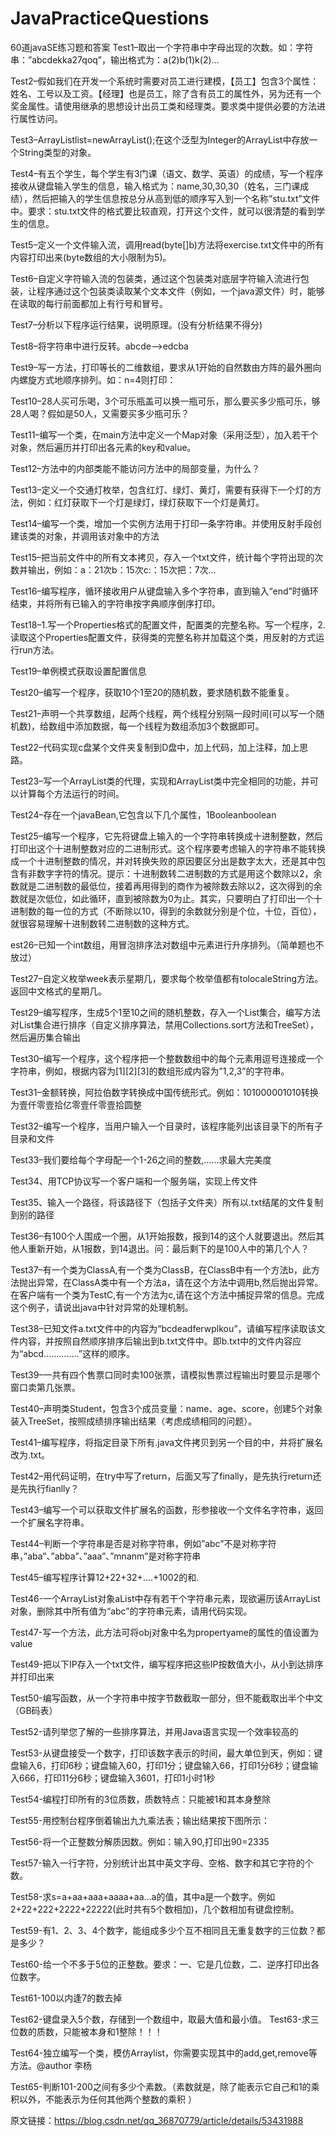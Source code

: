 # JavaPracticeQuestions
60道javaSE练习题和答案
Test1–取出一个字符串中字母出现的次数。如：字符串：”abcdekka27qoq”，输出格式为：a(2)b(1)k(2)…

Test2–假如我们在开发一个系统时需要对员工进行建模，【员工】包含3个属性：姓名、工号以及工资。【经理】也是员工，除了含有员工的属性外，另为还有一个奖金属性。请使用继承的思想设计出员工类和经理类。要求类中提供必要的方法进行属性访问。

Test3–ArrayListlist=newArrayList();在这个泛型为Integer的ArrayList中存放一个String类型的对象。

Test4–有五个学生，每个学生有3门课（语文、数学、英语）的成绩，写一个程序接收从键盘输入学生的信息，输入格式为：name,30,30,30（姓名，三门课成绩），然后把输入的学生信息按总分从高到低的顺序写入到一个名称”stu.txt”文件中。要求：stu.txt文件的格式要比较直观，打开这个文件，就可以很清楚的看到学生的信息。

Test5–定义一个文件输入流，调用read(byte[]b)方法将exercise.txt文件中的所有内容打印出来(byte数组的大小限制为5)。

Test6–自定义字符输入流的包装类，通过这个包装类对底层字符输入流进行包装，让程序通过这个包装类读取某个文本文件（例如，一个java源文件）时，能够在读取的每行前面都加上有行号和冒号。

Test7–分析以下程序运行结果，说明原理。(没有分析结果不得分)

Test8–将字符串中进行反转。abcde–>edcba

Test9–写一方法，打印等长的二维数组，要求从1开始的自然数由方阵的最外圈向内螺旋方式地顺序排列。如：n=4则打印：

Test10–28人买可乐喝，3个可乐瓶盖可以换一瓶可乐，那么要买多少瓶可乐，够28人喝？假如是50人，又需要买多少瓶可乐？

Test11–编写一个类，在main方法中定义一个Map对象（采用泛型），加入若干个对象，然后遍历并打印出各元素的key和value。

Test12–方法中的内部类能不能访问方法中的局部变量，为什么？

Test13–定义一个交通灯枚举，包含红灯、绿灯、黄灯，需要有获得下一个灯的方法，例如：红灯获取下一个灯是绿灯，绿灯获取下一个灯是黄灯。

Test14–编写一个类，增加一个实例方法用于打印一条字符串。并使用反射手段创建该类的对象，并调用该对象中的方法

Test15–把当前文件中的所有文本拷贝，存入一个txt文件，统计每个字符出现的次数并输出，例如：a：21次b：15次c:：15次把：7次…

Test16–编写程序，循环接收用户从键盘输入多个字符串，直到输入“end”时循环结束，并将所有已输入的字符串按字典顺序倒序打印。

Test18–1.写一个Properties格式的配置文件，配置类的完整名称。写一个程序，2.读取这个Properties配置文件，获得类的完整名称并加载这个类，用反射的方式运行run方法。

Test19–单例模式获取设置配置信息

Test20–编写一个程序，获取10个1至20的随机数，要求随机数不能重复。

Test21–声明一个共享数组，起两个线程，两个线程分别隔一段时间(可以写一个随机数)，给数组中添加数据，每一个线程为数组添加3个数据即可。

Test22–代码实现c盘某个文件夹复制到D盘中，加上代码，加上注释，加上思路。

Test23–写一个ArrayList类的代理，实现和ArrayList类中完全相同的功能，并可以计算每个方法运行的时间。

Test24–存在一个javaBean,它包含以下几个属性，1Booleanboolean

Test25–编写一个程序，它先将键盘上输入的一个字符串转换成十进制整数，然后打印出这个十进制整数对应的二进制形式。这个程序要考虑输入的字符串不能转换成一个十进制整数的情况，并对转换失败的原因要区分出是数字太大，还是其中包含有非数字字符的情况。提示：十进制数转二进制数的方式是用这个数除以2，余数就是二进制数的最低位，接着再用得到的商作为被除数去除以2，这次得到的余数就是次低位，如此循环，直到被除数为0为止。其实，只要明白了打印出一个十进制数的每一位的方式（不断除以10，得到的余数就分别是个位，十位，百位），就很容易理解十进制数转二进制数的这种方式。

est26–已知一个int数组，用冒泡排序法对数组中元素进行升序排列。（简单题也不放过）

Test27–自定义枚举week表示星期几，要求每个枚举值都有tolocaleString方法。返回中文格式的星期几。

Test29–编写程序，生成5个1至10之间的随机整数，存入一个List集合，编写方法对List集合进行排序（自定义排序算法，禁用Collections.sort方法和TreeSet），然后遍历集合输出

Test30–编写一个程序，这个程序把一个整数数组中的每个元素用逗号连接成一个字符串，例如，根据内容为[1][2][3]的数组形成内容为”1,2,3”的字符串。

Test31–金额转换，阿拉伯数字转换成中国传统形式。例如：101000001010转换为壹仟零壹拾亿零壹仟零壹拾圆整

Test32–编写一个程序，当用户输入一个目录时，该程序能列出该目录下的所有子目录和文件

Test33–我们要给每个字母配一个1-26之间的整数,……求最大完美度

Test34、用TCP协议写一个客户端和一个服务端，实现上传文件

Test35、输入一个路径，将该路径下（包括子文件夹）所有以.txt结尾的文件复制到别的路径

Test36–有100个人围成一个圈，从1开始报数，报到14的这个人就要退出。然后其他人重新开始，从1报数，到14退出。问：最后剩下的是100人中的第几个人？

Test37–有一个类为ClassA,有一个类为ClassB，在ClassB中有一个方法b，此方法抛出异常，在ClassA类中有一个方法a，请在这个方法中调用b,然后抛出异常。在客户端有一个类为TestC,有一个方法为c,请在这个方法中捕捉异常的信息。完成这个例子，请说出java中针对异常的处理机制。

Test38–已知文件a.txt文件中的内容为“bcdeadferwplkou”，请编写程序读取该文件内容，并按照自然顺序排序后输出到b.txt文件中。即b.txt中的文件内容应为“abcd…………..”这样的顺序。

Test39–一共有四个售票口同时卖100张票，请模拟售票过程输出时要显示是哪个窗口卖第几张票。

Test40–声明类Student，包含3个成员变量：name、age、score，创建5个对象装入TreeSet，按照成绩排序输出结果（考虑成绩相同的问题）。

Test41–编写程序，将指定目录下所有.java文件拷贝到另一个目的中，并将扩展名改为.txt。

Test42–用代码证明，在try中写了return，后面又写了finally，是先执行return还是先执行fianlly？

Test43–编写一个可以获取文件扩展名的函数，形参接收一个文件名字符串，返回一个扩展名字符串。

Test44–判断一个字符串是否是对称字符串，例如”abc”不是对称字符串，”aba”、”abba”、”aaa”、”mnanm”是对称字符串

Test45–编写程序计算12+22+32+….+1002的和.

Test46-一个ArrayList对象aList中存有若干个字符串元素，现欲遍历该ArrayList对象，删除其中所有值为“abc”的字符串元素，请用代码实现。

Test47-写一个方法，此方法可将obj对象中名为propertyame的属性的值设置为value

Test49-把以下IP存入一个txt文件，编写程序把这些IP按数值大小，从小到达排序并打印出来

Test50-编写函数，从一个字符串中按字节数截取一部分，但不能截取出半个中文（GB码表）

Test52-请列举您了解的一些排序算法，并用Java语言实现一个效率较高的

Test53-从键盘接受一个数字，打印该数字表示的时间，最大单位到天，例如：键盘输入6，打印6秒；键盘输入60，打印1分；键盘输入66，打印1分6秒；键盘输入666，打印11分6秒；键盘输入3601，打印1小时1秒

Test54-编程打印所有的3位质数，质数特点：只能被1和其本身整除

Test55-用控制台程序倒着输出九九乘法表；输出结果按下图所示：

Test56-将一个正整数分解质因数。例如：输入90,打印出90=2335

Test57-输入一行字符，分别统计出其中英文字母、空格、数字和其它字符的个数。

Test58-求s=a+aa+aaa+aaaa+aa…a的值，其中a是一个数字。例如2+22+222+2222+22222(此时共有5个数相加)，几个数相加有键盘控制。

Test59-有1、2、3、4个数字，能组成多少个互不相同且无重复数字的三位数？都是多少？

Test60-给一个不多于5位的正整数。要求：一、它是几位数，二、逆序打印出各位数字。

Test61-100以内逢7的数去掉

Test62-键盘录入5个数，存储到一个数组中，取最大值和最小值。 
Test63-求三位数的质数，只能被本身和1整除！！！

Test64-独立编写一个类，模仿Arraylist，你需要实现其中的add,get,remove等方法。@author 李杨

Test65-判断101-200之间有多少个素数。（素数就是，除了能表示它自己和1的乘积以外，不能表示为任何其他两个整数的乘积 
）

原文链接：https://blog.csdn.net/qq_36870779/article/details/53431988
